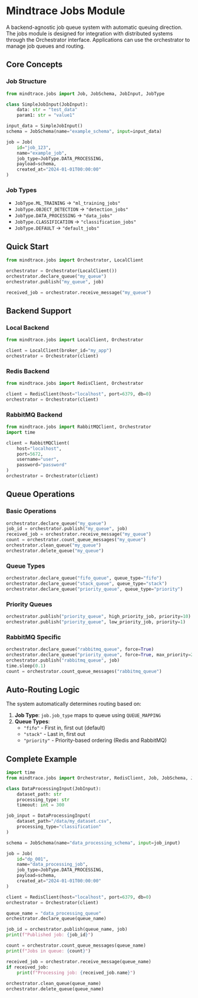 # Mindtrace Jobs Module

A backend-agnostic job queue system with automatic queuing direction.
The jobs module is designed for integration with distributed systems through the Orchestrator interface. Applications can use the orchestrator to manage job queues and routing.

## Core Concepts

### Job Structure
```python
from mindtrace.jobs import Job, JobSchema, JobInput, JobType

class SimpleJobInput(JobInput):
    data: str = "test_data"
    param1: str = "value1"

input_data = SimpleJobInput()
schema = JobSchema(name="example_schema", input=input_data)

job = Job(
    id="job_123",
    name="example_job",
    job_type=JobType.DATA_PROCESSING,
    payload=schema,
    created_at="2024-01-01T00:00:00"
)
```

### Job Types
- `JobType.ML_TRAINING` → `"ml_training_jobs"`
- `JobType.OBJECT_DETECTION` → `"detection_jobs"`
- `JobType.DATA_PROCESSING` → `"data_jobs"`
- `JobType.CLASSIFICATION` → `"classification_jobs"`
- `JobType.DEFAULT` → `"default_jobs"`

## Quick Start

```python
from mindtrace.jobs import Orchestrator, LocalClient

orchestrator = Orchestrator(LocalClient())
orchestrator.declare_queue("my_queue")
orchestrator.publish("my_queue", job)

received_job = orchestrator.receive_message("my_queue")
```

## Backend Support

### Local Backend 
```python
from mindtrace.jobs import LocalClient, Orchestrator

client = LocalClient(broker_id="my_app")
orchestrator = Orchestrator(client)
```

### Redis Backend 
```python
from mindtrace.jobs import RedisClient, Orchestrator

client = RedisClient(host="localhost", port=6379, db=0)
orchestrator = Orchestrator(client)
```

### RabbitMQ Backend 
```python
from mindtrace.jobs import RabbitMQClient, Orchestrator
import time

client = RabbitMQClient(
    host="localhost",
    port=5672,
    username="user",
    password="password"
)
orchestrator = Orchestrator(client)
```

## Queue Operations

### Basic Operations
```python
orchestrator.declare_queue("my_queue")
job_id = orchestrator.publish("my_queue", job)
received_job = orchestrator.receive_message("my_queue")
count = orchestrator.count_queue_messages("my_queue")
orchestrator.clean_queue("my_queue")
orchestrator.delete_queue("my_queue")
```

### Queue Types
```python
orchestrator.declare_queue("fifo_queue", queue_type="fifo")
orchestrator.declare_queue("stack_queue", queue_type="stack") 
orchestrator.declare_queue("priority_queue", queue_type="priority")
```

### Priority Queues
```python
orchestrator.publish("priority_queue", high_priority_job, priority=10)
orchestrator.publish("priority_queue", low_priority_job, priority=1)
```

### RabbitMQ Specific
```python
orchestrator.declare_queue("rabbitmq_queue", force=True)
orchestrator.declare_queue("priority_queue", force=True, max_priority=255)
orchestrator.publish("rabbitmq_queue", job)
time.sleep(0.1)  
count = orchestrator.count_queue_messages("rabbitmq_queue")
```

## Auto-Routing Logic

The system automatically determines routing based on:

1. **Job Type**: `job.job_type` maps to queue using `QUEUE_MAPPING`
2. **Queue Types**:
   - `"fifo"` - First in, first out (default)
   - `"stack"` - Last in, first out
   - `"priority"` - Priority-based ordering (Redis and RabbitMQ)

## Complete Example

```python
import time
from mindtrace.jobs import Orchestrator, RedisClient, Job, JobSchema, JobInput, JobType

class DataProcessingInput(JobInput):
    dataset_path: str
    processing_type: str
    timeout: int = 300

job_input = DataProcessingInput(
    dataset_path="/data/my_dataset.csv",
    processing_type="classification"
)

schema = JobSchema(name="data_processing_schema", input=job_input)

job = Job(
    id="dp_001",
    name="data_processing_job",
    job_type=JobType.DATA_PROCESSING,
    payload=schema,
    created_at="2024-01-01T00:00:00"
)

client = RedisClient(host="localhost", port=6379, db=0)
orchestrator = Orchestrator(client)

queue_name = "data_processing_queue"
orchestrator.declare_queue(queue_name)

job_id = orchestrator.publish(queue_name, job)
print(f"Published job: {job_id}")

count = orchestrator.count_queue_messages(queue_name)
print(f"Jobs in queue: {count}")

received_job = orchestrator.receive_message(queue_name)
if received_job:
    print(f"Processing job: {received_job.name}")
    
orchestrator.clean_queue(queue_name)
orchestrator.delete_queue(queue_name)
```

